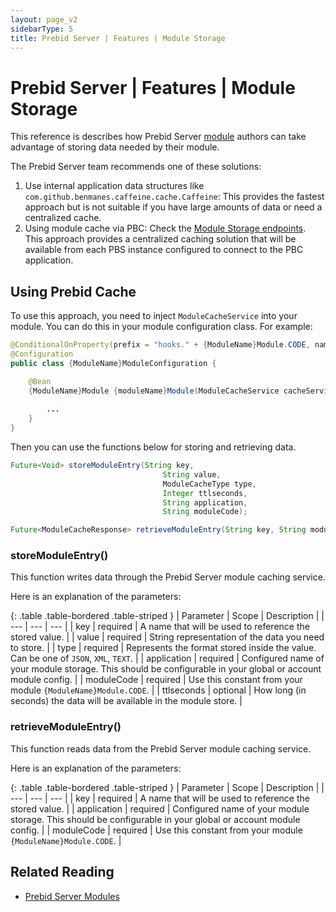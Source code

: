 ```yaml
---
layout: page_v2
sidebarType: 5
title: Prebid Server | Features | Module Storage
---
```


# Prebid Server | Features | Module Storage

This reference is describes how Prebid Server [module](/prebid-server/pbs-modules/) authors can take advantage of storing data needed by their module.

The Prebid Server team recommends one of these solutions:

1. Use internal application data structures like `com.github.benmanes.caffeine.cache.Caffeine`: This provides the fastest approach but is not suitable if you have large amounts of data or need a centralized cache.
2. Using module cache via PBC: Check the [Module Storage endpoints](/prebid-server/endpoints/pbs-endpoints-pbc.html#module-storage). This approach provides a centralized caching solution that will be available from each PBS instance configured to connect to the PBC application.

## Using Prebid Cache

To use this approach, you need to inject `ModuleCacheService` into your module. You can do this in your module configuration class. For example:

```java
@ConditionalOnProperty(prefix = "hooks." + {ModuleName}Module.CODE, name = "enabled", havingValue = "true")
@Configuration
public class {ModuleName}ModuleConfiguration {

    @Bean
    {ModuleName}Module {moduleName}Module(ModuleCacheService cacheService) {
    
        ...
    }
}
```

Then you can use the functions below for storing and retrieving data.

```java
Future<Void> storeModuleEntry(String key,
                                  String value,
                                  ModuleCacheType type,
                                  Integer ttlseconds,
                                  String application,
                                  String moduleCode);

Future<ModuleCacheResponse> retrieveModuleEntry(String key, String moduleCode, String application);
```

### storeModuleEntry()

This function writes data through the Prebid Server module caching service.

Here is an explanation of the parameters:

{: .table .table-bordered .table-striped }
| Parameter | Scope | Description |
| --- | --- | --- |
| key | required | A name that will be used to reference the stored value. |
| value | required | String representation of the data you need to store. |
| type | required | Represents the format stored inside the value. Can be one of `JSON`, `XML`, `TEXT`. |
| application | required | Configured name of your module storage. This should be configurable in your global or account module config. |
| moduleCode | required | Use this constant from your module `{ModuleName}Module.CODE`. |
| ttlseconds | optional | How long (in seconds) the data will be available in the module store. |

### retrieveModuleEntry()

This function reads data from the Prebid Server module caching service.

Here is an explanation of the parameters:

{: .table .table-bordered .table-striped }
| Parameter | Scope | Description |
| --- | --- | --- |
| key | required | A name that will be used to reference the stored value. |
| application | required | Configured name of your module storage. This should be configurable in your global or account module config. |
| moduleCode | required | Use this constant from your module `{ModuleName}Module.CODE`. |

## Related Reading

- [Prebid Server Modules](/prebid-server/pbs-modules/)
